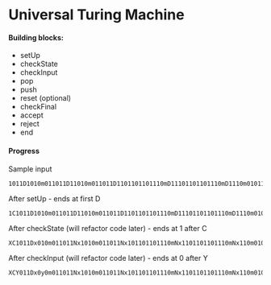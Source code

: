 # Universal Turing Machine

#### Building blocks:
* setUp
* checkState
* checkInput
* pop
* push
* reset (optional)
* checkFinal
* accept
* reject
* end

#### Progress
Sample input 
```
1011D1010m011011D11010m011011D1101101101110mD11101101101110mD1110m010111101F101111
```

After setUp - ends at first D
```
1C1011D1010m011011D11010m011011D1101101101110mD11101101101110mD1110m010111101F101111S
```

After checkState (will refactor code later) - ends at 1 after C
```
XC1011Dx010m011011Nx1010m011011Nx101101101110mNx1101101101110mNx110m010111101F101111S
```

After checkInput (will refactor code later) - ends at 0 after Y
```
XCY011Dx0y0m011011Nx1010m011011Nx101101101110mNx1101101101110mNx110m010111101F101111S
```
